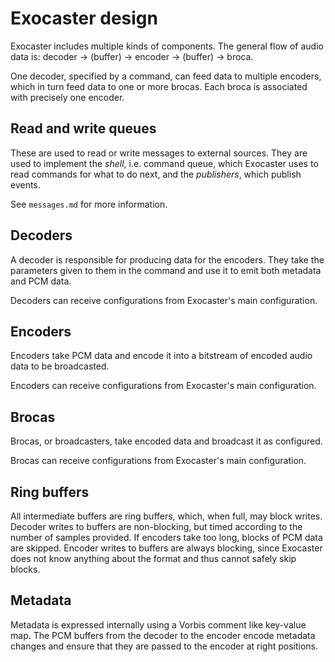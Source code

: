 
# Exocaster design

Exocaster includes multiple kinds of components. The general flow of audio data
is: decoder -> (buffer) -> encoder -> (buffer) -> broca.

One decoder, specified by a command, can feed data to multiple encoders,
which in turn feed data to one or more brocas. Each broca is associated with
precisely one encoder.

## Read and write queues

These are used to read or write messages to external sources.
They are used to implement the _shell_, i.e. command queue, which Exocaster
uses to read commands for what to do next, and the _publishers_, which publish
events.

See `messages.md` for more information.

## Decoders

A decoder is responsible for producing data for the encoders.
They take the parameters given to them in the command and use it to emit
both metadata and PCM data.

Decoders can receive configurations from Exocaster's main configuration.

## Encoders

Encoders take PCM data and encode it into a bitstream of encoded
audio data to be broadcasted.

Encoders can receive configurations from Exocaster's main configuration.

## Brocas

Brocas, or broadcasters, take encoded data and broadcast it as configured.

Brocas can receive configurations from Exocaster's main configuration.

## Ring buffers

All intermediate buffers are ring buffers, which, when full, may block writes.
Decoder writes to buffers are non-blocking, but timed according to the number
of samples provided. If encoders take too long, blocks of PCM data are skipped.
Encoder writes to buffers are always blocking, since Exocaster does not know
anything about the format and thus cannot safely skip blocks.

## Metadata

Metadata is expressed internally using a Vorbis comment like key-value map.
The PCM buffers from the decoder to the encoder encode metadata changes and
ensure that they are passed to the encoder at right positions.
